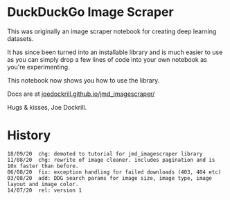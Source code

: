 # DuckDuckGo Image Scraper

This was originally an image scraper notebook for creating deep learning datasets.

It has since been turned into an installable library and is much easier to use as you can simply drop a few lines of code into your own notebook as you're experimenting. 

This notebook now shows you how to use the library.

Docs are at [joedockrill.github.io/jmd_imagescraper/](https://joedockrill.github.io/jmd_imagescraper/)

Hugs & kisses, Joe Dockrill. 

# History
```
18/09/20  chg: demoted to tutorial for jmd_imagescraper library
11/08/20  chg: rewrite of image cleaner. includes pagination and is 10x faster than before.
06/08/20  fix: exception handling for failed downloads (403, 404 etc)
03/08/20  add: DDG search params for image size, image type, image layout and image color.
14/07/20  rel: version 1
```
